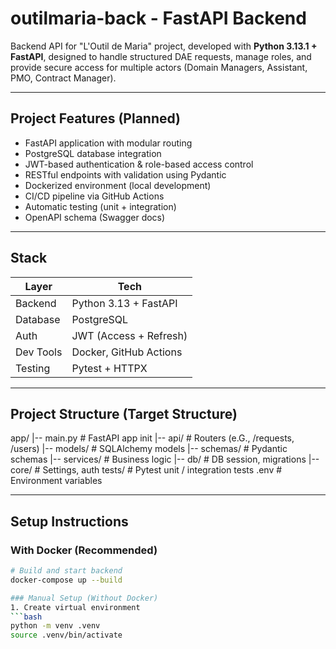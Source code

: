 # outilmaria-back - FastAPI Backend 

Backend API for "L'Outil de Maria" project, developed with **Python 3.13.1 + FastAPI**, designed to handle structured DAE requests, manage roles, and provide secure access for multiple actors (Domain Managers, Assistant, PMO, Contract Manager). 

---

## Project Features (Planned)
- FastAPI application with modular routing
- PostgreSQL database integration
- JWT-based authentication & role-based access control
- RESTful endpoints with validation using Pydantic
- Dockerized environment (local development)
- CI/CD pipeline via GitHub Actions
- Automatic testing (unit + integration)
- OpenAPI schema (Swagger docs)

---

## Stack 

| Layer     | Tech        |
|-----------|-------------|
| Backend   | Python 3.13 + FastAPI |
| Database  | PostgreSQL |
| Auth      | JWT (Access + Refresh) |
| Dev Tools | Docker, GitHub Actions |
| Testing   | Pytest + HTTPX |

---

## Project Structure (Target Structure)

app/ 
  |-- main.py # FastAPI app init
  |-- api/ # Routers (e.G., /requests, /users)
  |-- models/ # SQLAlchemy models 
  |-- schemas/ # Pydantic schemas
  |-- services/ # Business logic 
  |-- db/ # DB session, migrations
  |-- core/ # Settings, auth 
tests/ # Pytest unit / integration tests
.env # Environment variables 

---

## Setup Instructions

### With Docker (Recommended)

```bash
# Build and start backend
docker-compose up --build

### Manual Setup (Without Docker)
1. Create virtual environment
```bash
python -m venv .venv
source .venv/bin/activate








